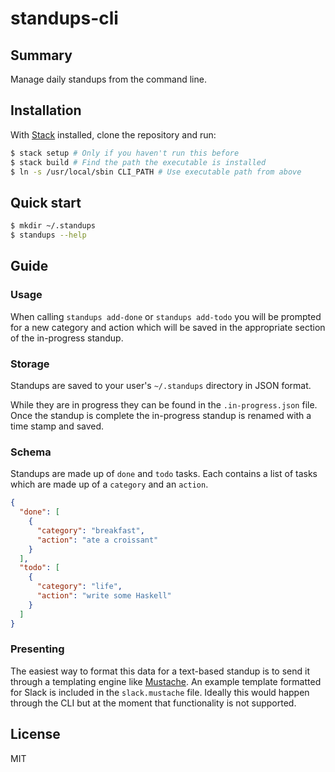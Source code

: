 # standups-cli

## Summary

Manage daily standups from the command line.

## Installation

With [Stack](http://docs.haskellstack.org/en/stable/README/) installed, clone the repository and run:

```bash
$ stack setup # Only if you haven't run this before
$ stack build # Find the path the executable is installed
$ ln -s /usr/local/sbin CLI_PATH # Use executable path from above
```

## Quick start

```bash
$ mkdir ~/.standups
$ standups --help
```

## Guide

### Usage

When calling `standups add-done` or `standups add-todo` you will be prompted for a new category and action which will be saved in the appropriate section of the in-progress standup.

### Storage

Standups are saved to your user's `~/.standups` directory in JSON format.

While they are in progress they can be found in the `.in-progress.json` file. Once the standup is complete the in-progress standup is renamed with a time stamp and saved.

### Schema

Standups are made up of `done` and `todo` tasks. Each contains a list of tasks which are made up of a `category` and an `action`.

```json
{
  "done": [
    {
      "category": "breakfast",
      "action": "ate a croissant"
    }
  ],
  "todo": [
    {
      "category": "life",
      "action": "write some Haskell"
    }
  ]
}
```

### Presenting

The easiest way to format this data for a text-based standup is to send it through a templating engine like [Mustache](https://mustache.github.io/mustache.1.html). An example template formatted for Slack is included in the `slack.mustache` file.  Ideally this would happen through the CLI but at the moment that functionality is not supported.

## License

MIT
